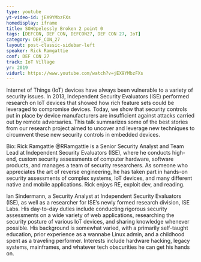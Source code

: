 ```yaml
---
type: youtube
yt-video-id: jEX9YMbzFXs
homedisplay: iframe
title: SOHOpelessly Broken 2 point 0
tags: [DEFCON, DEF CON, DEFCON27, DEF CON 27, IoT]
category: DEF_CON_27
layout: post-classic-sidebar-left
speaker: Rick Ramgattie
conf: DEF CON 27
track: IoT Village
yr: 2019
vidurl: https://www.youtube.com/watch?v=jEX9YMbzFXs
---
```

Internet of Things (IoT) devices have always been vulnerable to a variety of security issues. In 2013, Independent Security Evaluators (ISE) performed research on IoT devices that showed how rich feature sets could be leveraged to compromise devices. Today, we show that security controls put in place by device manufacturers are insufficient against attacks carried out by remote adversaries. This talk summarizes some of the best stories from our research project aimed to uncover and leverage new techniques to circumvent these new security controls in embedded devices.

Bio:
Rick Ramgattie @RRamgattie is a Senior Security Analyst and Team Lead at Independent Security Evaluators (ISE), where he conducts high-end, custom security assessments of computer hardware, software products, and manages a team of security researchers. As someone who appreciates the art of reverse engineering, he has taken part in hands-on security assessments of complex systems, IoT devices, and many different native and mobile applications. Rick enjoys RE, exploit dev, and reading.

Ian Sindermann, a Security Analyst at Independent Security Evaluators (ISE), as well as a researcher for ISE’s newly formed research division, ISE Labs. His day-to-day duties include conducting rigorous security assessments on a wide variety of web applications, researching the security posture of various IoT devices, and sharing knowledge whenever possible. His background is somewhat varied, with a primarily self-taught education, prior experience as a wannabe Linux admin, and a childhood spent as a traveling performer. Interests include hardware hacking, legacy systems, mainframes, and whatever tech obscurities he can get his hands on.
